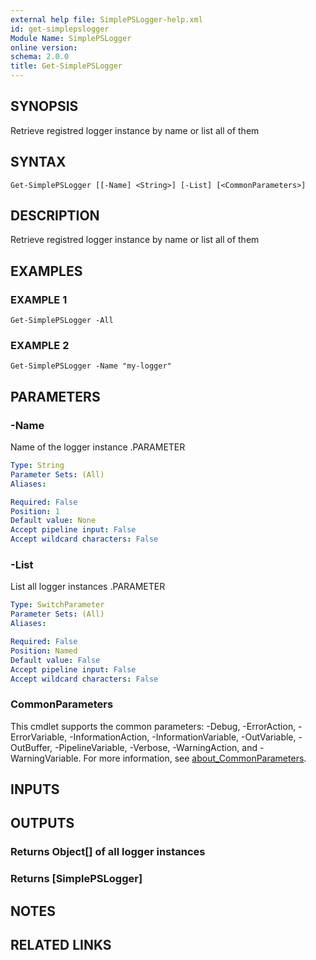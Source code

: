 ```yaml
---
external help file: SimplePSLogger-help.xml
id: get-simplepslogger
Module Name: SimplePSLogger
online version:
schema: 2.0.0
title: Get-SimplePSLogger
---
```


## SYNOPSIS
Retrieve registred logger instance by name or list all of them

## SYNTAX

```
Get-SimplePSLogger [[-Name] <String>] [-List] [<CommonParameters>]
```

## DESCRIPTION
Retrieve registred logger instance by name or list all of them

## EXAMPLES

### EXAMPLE 1
```
Get-SimplePSLogger -All
```

### EXAMPLE 2
```
Get-SimplePSLogger -Name "my-logger"
```

## PARAMETERS

### -Name
Name of the logger instance .PARAMETER

```yaml
Type: String
Parameter Sets: (All)
Aliases:

Required: False
Position: 1
Default value: None
Accept pipeline input: False
Accept wildcard characters: False
```

### -List
List all logger instances .PARAMETER

```yaml
Type: SwitchParameter
Parameter Sets: (All)
Aliases:

Required: False
Position: Named
Default value: False
Accept pipeline input: False
Accept wildcard characters: False
```

### CommonParameters
This cmdlet supports the common parameters: -Debug, -ErrorAction, -ErrorVariable, -InformationAction, -InformationVariable, -OutVariable, -OutBuffer, -PipelineVariable, -Verbose, -WarningAction, and -WarningVariable. For more information, see [about_CommonParameters](http://go.microsoft.com/fwlink/?LinkID=113216).

## INPUTS

## OUTPUTS

### Returns Object[] of all logger instances
### Returns [SimplePSLogger]
## NOTES

## RELATED LINKS
